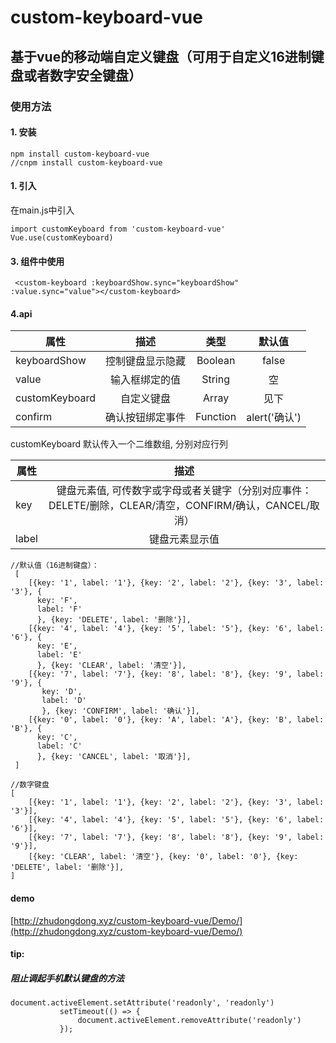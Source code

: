 # custom-keyboard-vue

## 基于vue的移动端自定义键盘（可用于自定义16进制键盘或者数字安全键盘）

### 使用方法

#### 1. 安装

``` 
npm install custom-keyboard-vue
//cnpm install custom-keyboard-vue
```

#### 1. 引入

在main.js中引入

``` 
import customKeyboard from 'custom-keyboard-vue'
Vue.use(customKeyboard)
```

#### 3. 组件中使用

``` 
 <custom-keyboard :keyboardShow.sync="keyboardShow" :value.sync="value"></custom-keyboard>
```

#### 4.api

| 属性    |     描述     |     类型     |     默认值     |
|----------|:-------------:|:-------------:|:-------------:|
| keyboardShow |  控制键盘显示隐藏 | Boolean |false|
|value   |  输入框绑定的值   |String|空|
|customKeyboard|自定义键盘 | Array|见下   |
|confirm|确认按钮绑定事件 | Function|alert('确认')|

customKeyboard
默认传入一个二维数组, 分别对应行列

| 属性    |     描述    |
|----------|:-------------:|
| key |  键盘元素值, 可传数字或字母或者关键字（分别对应事件：DELETE/删除，CLEAR/清空，CONFIRM/确认，CANCEL/取消）|
|label   |  键盘元素显示值 |

``` 
//默认值（16进制键盘）：
 [
    [{key: '1', label: '1'}, {key: '2', label: '2'}, {key: '3', label: '3'}, {
      key: 'F',
      label: 'F'
      }, {key: 'DELETE', label: '删除'}],
    [{key: '4', label: '4'}, {key: '5', label: '5'}, {key: '6', label: '6'}, {
      key: 'E',
      label: 'E'
      }, {key: 'CLEAR', label: '清空'}],
    [{key: '7', label: '7'}, {key: '8', label: '8'}, {key: '9', label: '9'}, {
       key: 'D',
       label: 'D'
       }, {key: 'CONFIRM', label: '确认'}],
    [{key: '0', label: '0'}, {key: 'A', label: 'A'}, {key: 'B', label: 'B'}, {
      key: 'C',
      label: 'C'
      }, {key: 'CANCEL', label: '取消'}],
 ]

```

``` 
//数字键盘
[
    [{key: '1', label: '1'}, {key: '2', label: '2'}, {key: '3', label: '3'}],
    [{key: '4', label: '4'}, {key: '5', label: '5'}, {key: '6', label: '6'}],
    [{key: '7', label: '7'}, {key: '8', label: '8'}, {key: '9', label: '9'}],
    [{key: 'CLEAR', label: '清空'}, {key: '0', label: '0'}, {key: 'DELETE', label: '删除'}],
]
```
#### demo

[http://zhudongdong.xyz/custom-keyboard-vue/Demo/](http://zhudongdong.xyz/custom-keyboard-vue/Demo/)

#### tip:

##### 阻止调起手机默认键盘的方法

``` 
document.activeElement.setAttribute('readonly', 'readonly')
           setTimeout(() => {
               document.activeElement.removeAttribute('readonly')
           });
```

